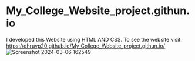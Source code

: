 # My_College_Website_project.githun.io

I developed this Website using HTML AND CSS. To see the website visit. 
https://dhruvp20.github.io/My_College_Website_project.githun.io/
![Screenshot 2024-03-06 162549](https://github.com/Dhruvp20/My_College_Website_project.githun.io/assets/116091801/14b27ecd-a36f-49af-b4b4-e3bb3c26c893)
